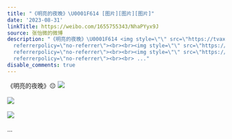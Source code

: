 ```yaml
---
title: "《明亮的夜晚》\U0001F614 [图片][图片][图片]"
date: '2023-08-31'
linkTitle: https://weibo.com/1655755343/NhaPYyx9J
source: 张怡微的微博
description: "《明亮的夜晚》\U0001F614 <img style=\"\" src=\"https://tvax1.sinaimg.cn/large/62b0d24fly1hhgbcx0vzpj21400u0n4o.jpg\"
  referrerpolicy=\"no-referrer\"><br><br><img style=\"\" src=\"https://tvax2.sinaimg.cn/large/62b0d24fly1hhgbcx2h6uj20u0140ai4.jpg\"
  referrerpolicy=\"no-referrer\"><br><br><img style=\"\" src=\"https://tvax4.sinaimg.cn/large/62b0d24fly1hhgbcx90vuj20u0140n50.jpg\"
  referrerpolicy=\"no-referrer\"><br><br> ..."
disable_comments: true
---
```

《明亮的夜晚》😔 <img style="" src="https://tvax1.sinaimg.cn/large/62b0d24fly1hhgbcx0vzpj21400u0n4o.jpg" referrerpolicy="no-referrer"><br><br><img style="" src="https://tvax2.sinaimg.cn/large/62b0d24fly1hhgbcx2h6uj20u0140ai4.jpg" referrerpolicy="no-referrer"><br><br><img style="" src="https://tvax4.sinaimg.cn/large/62b0d24fly1hhgbcx90vuj20u0140n50.jpg" referrerpolicy="no-referrer"><br><br> ...